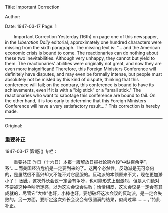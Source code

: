 Title: Important Correction

Author:

Date: 1947-03-17
Page: 1

　　Important Correction
    Yesterday (16th) on page one of this newspaper, in the *Liberation Daily* editorial, approximately one hundred characters were missing from the sixth paragraph. The missing text is: "... and the American economic crisis is bound to come. The reactionaries can do nothing about these two inevitabilities. Although very unhappy, they cannot but yield to them. The reactionaries' abilities were originally not great, and now they are even more insignificant!
    Therefore, this Foreign Ministers Conference will definitely have disputes, and may even be formally intense, but people must absolutely not be misled by this kind of dispute, thinking that this conference will fail; on the contrary, this conference is bound to have its achievements, even if it is with a "big stick" or a "small stick." The reactionaries who want to sabotage this conference are bound to fail. On the other hand, it is too early to determine that this Foreign Ministers Conference will have a very satisfactory result...." This correction is hereby made.



<hr /> 

Original: 


### 重要补正

1947-03-17
第1版()
专栏：

　　重要补正
    昨日（十六日）本报一版解放日报社论第六段“中缺百余字”，系“……而美国经济危机是一定要到来的了。这两个必然性，反动派是无可奈何的，是虽然很不高兴却又不能不对它屈服的。反动派的本领原来不大，现在更加渺小了！
    因此，这次外长会议一定会有争吵，也可能形式上很激烈，但是人们绝对不要被这种争吵所迷惑，以为这次会议会失败；恰恰相反，这次会议是一定会有其成就的，尽管它“大棒”也好，小棒也好，要想破坏这次会议的反动派，是一定会失败的。另一方面，要断定这次外长会议会有很圆满的结果，似尚过早………。”特此补正。
